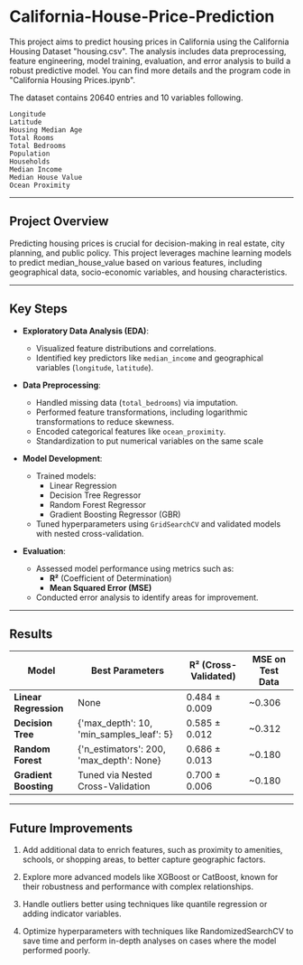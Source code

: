 # California-House-Price-Prediction

This project aims to predict housing prices in California using the California Housing Dataset "housing.csv". The analysis includes data preprocessing, feature engineering, model training, evaluation, and error analysis to build a robust predictive model. You can find more details and the program code in "California Housing Prices.ipynb".

The dataset contains 20640 entries and 10 variables following.

    Longitude
    Latitude
    Housing Median Age
    Total Rooms
    Total Bedrooms
    Population
    Households
    Median Income
    Median House Value
    Ocean Proximity

---

## **Project Overview**

Predicting housing prices is crucial for decision-making in real estate, city planning, and public policy. This project leverages machine learning models to predict median_house_value based on various features, including geographical data, socio-economic variables, and housing characteristics.

---

## **Key Steps**

- **Exploratory Data Analysis (EDA)**:
  - Visualized feature distributions and correlations.
  - Identified key predictors like `median_income` and geographical variables (`longitude`, `latitude`).

- **Data Preprocessing**:
  - Handled missing data (`total_bedrooms`) via imputation.
  - Performed feature transformations, including logarithmic transformations to reduce skewness.
  - Encoded categorical features like `ocean_proximity`.
  - Standardization to put numerical variables on the same scale     

- **Model Development**:
  - Trained models:
    - Linear Regression
    - Decision Tree Regressor
    - Random Forest Regressor
    - Gradient Boosting Regressor (GBR)
  - Tuned hyperparameters using `GridSearchCV` and validated models with nested cross-validation.

- **Evaluation**:
  - Assessed model performance using metrics such as:
    - **R²** (Coefficient of Determination)
    - **Mean Squared Error (MSE)**
  - Conducted error analysis to identify areas for improvement.

---

## **Results**

| Model                  | Best Parameters                               | R² (Cross-Validated) | MSE on Test Data |
|------------------------|-----------------------------------------------|----------------------|------------------|
| **Linear Regression**  | None                                         | 0.484 ± 0.009       | ~0.306           |
| **Decision Tree**      | {'max_depth': 10, 'min_samples_leaf': 5}     | 0.585 ± 0.012       | ~0.312           |
| **Random Forest**      | {'n_estimators': 200, 'max_depth': None}     | 0.686 ± 0.013       | ~0.180           |
| **Gradient Boosting**  | Tuned via Nested Cross-Validation            | 0.700 ± 0.006       | ~0.180           |

---

## **Future Improvements**

1. Add additional data to enrich features, such as proximity to amenities, schools, or shopping areas, to better capture geographic factors.
    
2. Explore more advanced models like XGBoost or CatBoost, known for their robustness and performance with complex relationships.
    
3. Handle outliers better using techniques like quantile regression or adding indicator variables.
    
4. Optimize hyperparameters with techniques like RandomizedSearchCV to save time and perform in-depth analyses on cases where the model performed poorly.
